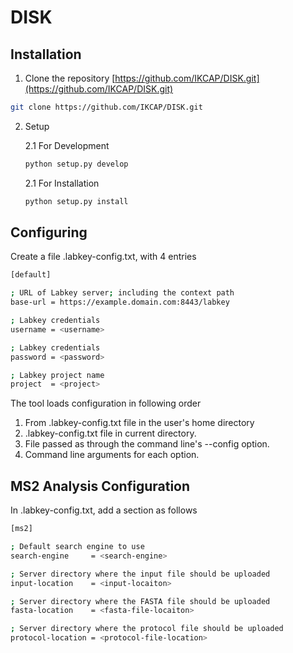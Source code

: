 # DISK

## Installation

1. Clone the repository [https://github.com/IKCAP/DISK.git](https://github.com/IKCAP/DISK.git)

```bash
git clone https://github.com/IKCAP/DISK.git
```

2. Setup

    2.1 For Development

    ```bash
    python setup.py develop
    ```

    2.1 For Installation
    ```bash
    python setup.py install
    ```

## Configuring

Create a file .labkey-config.txt, with 4 entries
```bash
[default]

; URL of Labkey server; including the context path
base-url = https://example.domain.com:8443/labkey

; Labkey credentials
username = <username>

; Labkey credentials
password = <password>

; Labkey project name
project  = <project>
```

The tool loads configuration in following order

1. From .labkey-config.txt file in the user's home directory
2. .labkey-config.txt file in current directory.
3. File passed as through the command line's --config option.
4. Command line arguments for each option.


## MS2 Analysis Configuration

In .labkey-config.txt, add a section as follows
```bash
[ms2]

; Default search engine to use
search-engine     = <search-engine>

; Server directory where the input file should be uploaded
input-location    = <input-locaiton>

; Server directory where the FASTA file should be uploaded
fasta-location    = <fasta-file-locaiton>

; Server directory where the protocol file should be uploaded
protocol-location = <protocol-file-location>
```

